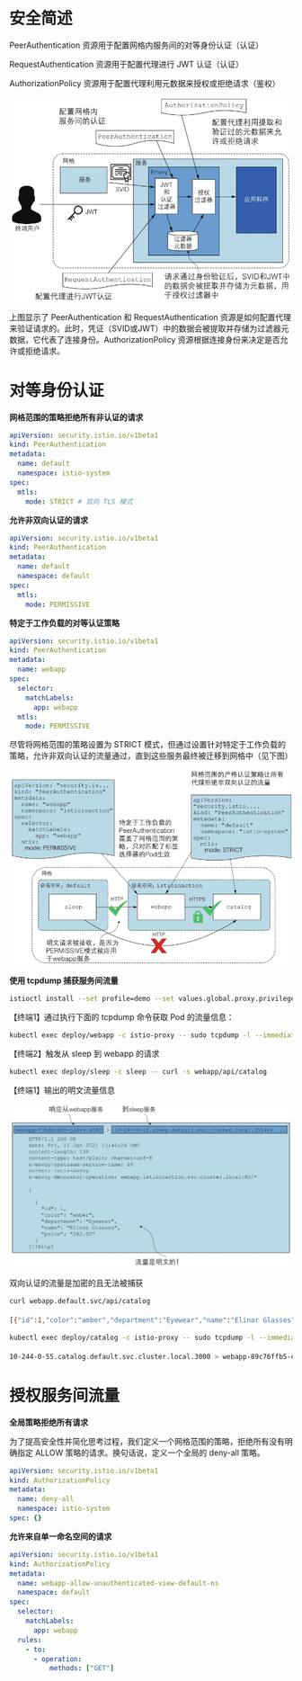 # 安全简述

PeerAuthentication 资源用于配置网格内服务间的对等身份认证（认证）

RequestAuthentication 资源用于配置代理进行 JWT 认证（认证）

AuthorizationPolicy 资源用于配置代理利用元数据来授权或拒绝请求（鉴权）

![](media/16988212847426.jpg)

上图显示了 PeerAuthentication 和 RequestAuthentication 资源是如何配置代理来验证请求的。此时，凭证（SVID或JWT）中的数据会被提取并存储为过滤器元数据，它代表了连接身份。AuthorizationPolicy 资源根据连接身份来决定是否允许或拒绝请求。

# 对等身份认证

**网格范围的策略拒绝所有非认证的请求**

```yaml
apiVersion: security.istio.io/v1beta1
kind: PeerAuthentication
metadata:
  name: default
  namespace: istio-system
spec:
  mtls:
    mode: STRICT # 双向 TLS 模式
```

**允许非双向认证的请求**

```yaml
apiVersion: security.istio.io/v1beta1
kind: PeerAuthentication
metadata:
  name: default
  namespace: default
spec:
  mtls:
    mode: PERMISSIVE
```

**特定于工作负载的对等认证策略**

```yaml
apiVersion: security.istio.io/v1beta1
kind: PeerAuthentication
metadata:
  name: webapp
spec:
  selector:
    matchLabels:
      app: webapp
  mtls:
    mode: PERMISSIVE
```

尽管将网格范围的策略设置为 STRICT 模式，但通过设置针对特定于工作负载的策略，允许非双向认证的流量通过，直到这些服务最终被迁移到网格中（见下图）

![](media/16988245392281.jpg)

**使用 tcpdump 捕获服务间流量**

```bash
istioctl install --set profile=demo --set values.global.proxy.privileged=true
```

【终端1】通过执行下面的 tcpdump 命令获取 Pod 的流量信息：

```bash
kubectl exec deploy/webapp -c istio-proxy -- sudo tcpdump -l --immediate-mode -vv -s 0
```

【终端2】触发从 sleep 到 webapp 的请求

```bash
kubectl exec deploy/sleep -c sleep -- curl -s webapp/api/catalog
```

【终端1】输出的明文流量信息

![](media/16988255260953.jpg)

双向认证的流量是加密的且无法被捕获

```bash
curl webapp.default.svc/api/catalog

[{"id":1,"color":"amber","department":"Eyewear","name":"Elinor Glasses","price":"282.00"},{"id":2,"color":"cyan","department":"Clothing","name":"Atlas Shirt","price":"127.00"},{"id":3,"color":"teal","department":"Clothing","name":"Small Metal Shoes","price":"232.00"},{"id":4,"color":"red","department":"Watches","name":"Red Dragon Watch","price":"232.00"}]
```

```bash
kubectl exec deploy/catalog -c istio-proxy -- sudo tcpdump -l --immediate-mode -vv -s 0

10-244-0-55.catalog.default.svc.cluster.local.3000 > webapp-89c76ffb5-qhfxq.46336: Flags [P.], cksum 0x1d34 (incorrect -> 0xb85e), seq 1:1716, ack 1205, win 63, options [nop,nop,TS val 571673926 ecr 2940613001], length 1715
```

# 授权服务间流量

**全局策略拒绝所有请求**

为了提高安全性并简化思考过程，我们定义一个网格范围的策略，拒绝所有没有明确指定 ALLOW 策略的请求。换句话说，定义一个全局的 deny-all 策略。

```yaml
apiVersion: security.istio.io/v1beta1
kind: AuthorizationPolicy
metadata:
  name: deny-all
  namespace: istio-system
spec: {}
```

**允许来自单一命名空间的请求**

```yaml
apiVersion: security.istio.io/v1beta1
kind: AuthorizationPolicy
metadata:
  name: webapp-allow-unauthenticated-view-default-ns
  namespace: default
spec:
  selector:
    matchLabels:
      app: webapp
  rules:
    - to:
      - operation:
          methods: ["GET"]
```






